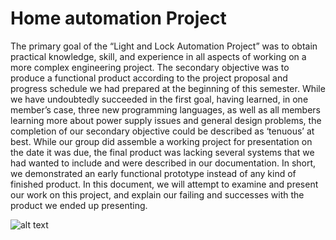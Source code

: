 # Home automation Project

The primary goal of the “Light and Lock Automation Project” was to obtain practical knowledge, skill, and experience in all aspects of working on a more complex engineering project. The secondary objective was to produce a functional product according to the project proposal and progress schedule we had prepared at the beginning of this semester. While we have undoubtedly succeeded in the first goal, having learned, in one member’s case, three new programming languages, as well as all members learning more about power supply issues and general design problems, the completion of our secondary objective could be described as ‘tenuous’ at best. While our group did assemble a working project for presentation on the date it was due, the final product was lacking several systems that we had wanted to include and were described in our documentation. In short, we demonstrated an early functional prototype instead of any kind of finished product. In this document, we will attempt to examine and present our work on this project, and explain our failing and successes with the product we ended up presenting.

![alt text](https://github.com/dannytran3214/homeauto/blob/main/system.jpg)
